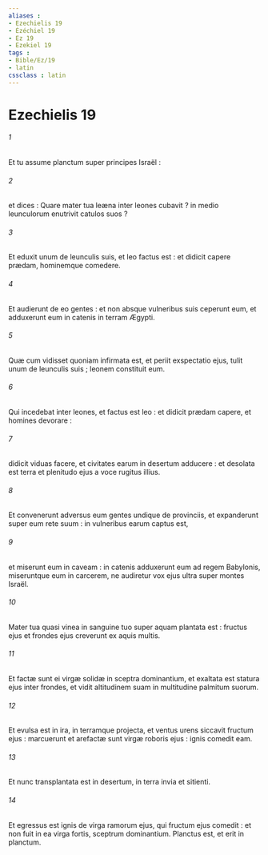 ```yaml
---
aliases : 
- Ezechielis 19
- Ézéchiel 19
- Ez 19
- Ezekiel 19
tags : 
- Bible/Ez/19
- latin
cssclass : latin
---
```


# Ezechielis 19

###### 1
Et tu assume planctum super principes Israël :
###### 2
et dices : Quare mater tua leæna inter leones cubavit ? in medio leunculorum enutrivit catulos suos ?
###### 3
Et eduxit unum de leunculis suis, et leo factus est : et didicit capere prædam, hominemque comedere.
###### 4
Et audierunt de eo gentes : et non absque vulneribus suis ceperunt eum, et adduxerunt eum in catenis in terram Ægypti.
###### 5
Quæ cum vidisset quoniam infirmata est, et periit exspectatio ejus, tulit unum de leunculis suis ; leonem constituit eum.
###### 6
Qui incedebat inter leones, et factus est leo : et didicit prædam capere, et homines devorare :
###### 7
didicit viduas facere, et civitates earum in desertum adducere : et desolata est terra et plenitudo ejus a voce rugitus illius.
###### 8
Et convenerunt adversus eum gentes undique de provinciis, et expanderunt super eum rete suum : in vulneribus earum captus est,
###### 9
et miserunt eum in caveam : in catenis adduxerunt eum ad regem Babylonis, miseruntque eum in carcerem, ne audiretur vox ejus ultra super montes Israël.
###### 10
Mater tua quasi vinea in sanguine tuo super aquam plantata est : fructus ejus et frondes ejus creverunt ex aquis multis.
###### 11
Et factæ sunt ei virgæ solidæ in sceptra dominantium, et exaltata est statura ejus inter frondes, et vidit altitudinem suam in multitudine palmitum suorum.
###### 12
Et evulsa est in ira, in terramque projecta, et ventus urens siccavit fructum ejus : marcuerunt et arefactæ sunt virgæ roboris ejus : ignis comedit eam.
###### 13
Et nunc transplantata est in desertum, in terra invia et sitienti.
###### 14
Et egressus est ignis de virga ramorum ejus, qui fructum ejus comedit : et non fuit in ea virga fortis, sceptrum dominantium. Planctus est, et erit in planctum.

